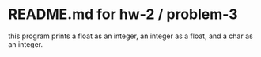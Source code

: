 # README.md for hw-2 / problem-3
this program prints a float as an integer, an integer as a float, and a char as an integer. 
